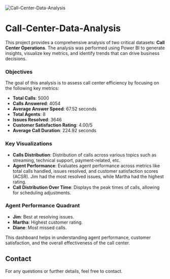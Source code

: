 ![Call-Center-Data-Analysis](https://socialify.git.ci/JPraj902/Call-Center-Data-Analysis/image?font=Bitter&forks=1&issues=1&language=1&name=1&owner=1&pulls=1&stargazers=1&theme=Dark)
# Call-Center-Data-Analysis

This project provides a comprehensive analysis of two critical datasets: **Call Center Operations**. The analysis was performed using Power BI to generate insights, visualize key metrics, and identify trends that can drive business decisions.

### Objectives
The goal of this analysis is to assess call center efficiency by focusing on the following key metrics:
- **Total Calls**: 5000
- **Calls Answered**: 4054
- **Average Answer Speed**: 67.52 seconds
- **Total Agents**: 8
- **Issues Resolved**: 3646
- **Customer Satisfaction Rating**: 4.00/5
- **Average Call Duration**: 224.92 seconds

### Key Visualizations
- **Calls Distribution**: Distribution of calls across various topics such as streaming, technical support, payment-related, etc.
- **Agent Performance**: Evaluates agent performance across metrics like total calls handled, issues resolved, and customer satisfaction scores (ACSR). Jim had the most resolved issues, while Martha had the highest rating.
- **Call Distribution Over Time**: Displays the peak times of calls, allowing for scheduling adjustments.

### Agent Performance Quadrant
- **Jim**: Best at resolving issues.
- **Martha**: Highest customer rating.
- **Diane**: Most missed calls.

This dashboard helps in understanding agent performance, customer satisfaction, and the overall effectiveness of the call center.

## Contact
For any questions or further details, feel free to contact.
